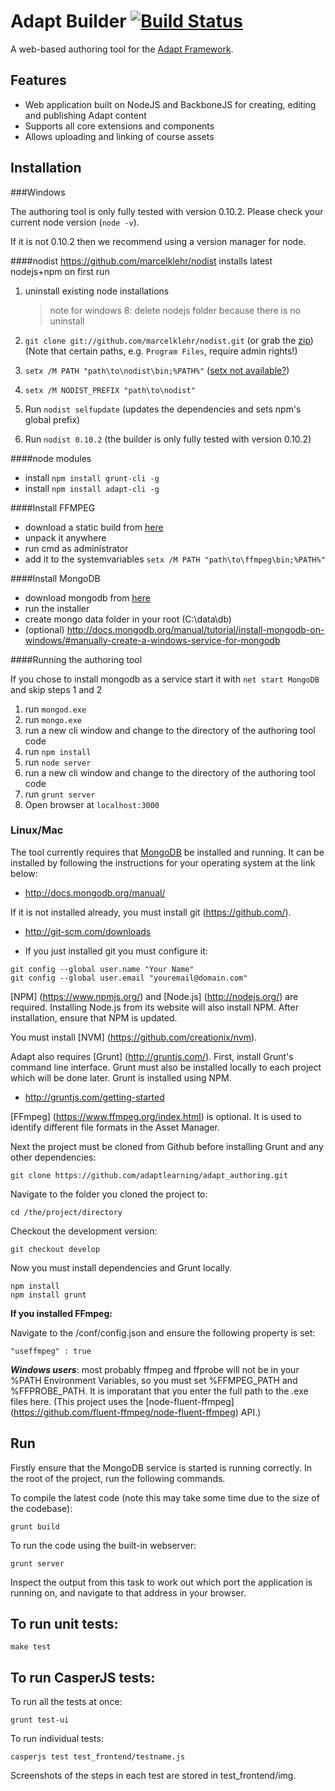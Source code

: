# Adapt Builder [![Build Status](https://secure.travis-ci.org/adaptlearning/adapt_authoring.png)](http://travis-ci.org/adaptlearning/adapt_authoring)
 
A web-based authoring tool for the [Adapt Framework](https://community.adaptlearning.org/).

## Features

* Web application built on NodeJS and BackboneJS for creating, editing and publishing Adapt content
* Supports all core extensions and components
* Allows uploading and linking of course assets

## Installation
###Windows

The authoring tool is only fully tested with version 0.10.2. 
Please check your current node version (`node -v`). 

If it is not 0.10.2 then we recommend using a version manager for node.

####nodist
https://github.com/marcelklehr/nodist
installs latest nodejs+npm on first run    

1. uninstall existing node installations
    
    >note for windows 8:
    >delete nodejs folder because there is no uninstall

2. `git clone git://github.com/marcelklehr/nodist.git` (or grab the [zip](https://github.com/marcelklehr/nodist/zipball/master))  
   (Note that certain paths, e.g. `Program Files`, require admin rights!)

3. `setx /M PATH "path\to\nodist\bin;%PATH%"` ([setx not available?](http://www.computerhope.com/issues/ch000549.htm))

4. `setx /M NODIST_PREFIX "path\to\nodist"`

5. Run `nodist selfupdate` (updates the dependencies and sets npm's global prefix)

6. Run `nodist 0.10.2` (the builder is only fully tested with version 0.10.2)

####node modules

* install `npm install grunt-cli -g`
* install `npm install adapt-cli -g`

####Install FFMPEG
* download a static build from [here](http://ffmpeg.zeranoe.com/builds/)
* unpack it anywhere
* run cmd as administrator
* add it to the systemvariables `setx /M PATH "path\to\ffmpeg\bin;%PATH%"` 


####Install MongoDB
* download mongodb from [here](http://www.mongodb.org/downloads)
* run the installer
* create mongo data folder in your root (C:\data\db)
* (optional) http://docs.mongodb.org/manual/tutorial/install-mongodb-on-windows/#manually-create-a-windows-service-for-mongodb


####Running the authoring tool

If you chose to install mongodb as a service start it with `net start MongoDB` and skip steps 1 and 2

1. run `mongod.exe`
2. run `mongo.exe`
3. run a new cli window and change to the directory of the authoring tool code
4. run `npm install`
5. run `node server`
6. run a new cli window and change to the directory of the authoring tool code
7. run  `grunt server`
8. Open browser at `localhost:3000`

### Linux/Mac
The tool currently requires that [MongoDB](http://www.mongodb.org) be installed and running. It can be installed by following the instructions for your operating system at the link below: 

* http://docs.mongodb.org/manual/


If it is not installed already, you must install git (https://github.com/).

* http://git-scm.com/downloads

* If you just installed git you must configure it:

```
git config --global user.name "Your Name"
git config --global user.email "youremail@domain.com"
```


[NPM] (https://www.npmjs.org/) and [Node.js] (http://nodejs.org/) are required. Installing Node.js from its website will also install NPM. After installation, ensure that NPM is updated. 



You must install [NVM] (https://github.com/creationix/nvm). 



Adapt also requires [Grunt] (http://gruntjs.com/). First, install Grunt's command line interface. Grunt must also be installed locally to each project which will be done later. Grunt is installed using NPM.

* http://gruntjs.com/getting-started



[FFmpeg] (https://www.ffmpeg.org/index.html) is optional. It is used to identify different file formats in the Asset Manager. 


Next the project must be cloned from Github before installing Grunt and any other dependencies:

```
git clone https://github.com/adaptlearning/adapt_authoring.git
```

Navigate to the folder you cloned the project to:

```
cd /the/project/directory
```

Checkout the development version:

```
git checkout develop
```

Now you must install dependencies and Grunt locally.

```
npm install
npm install grunt
```

**If you installed FFmpeg:**

Navigate to the /conf/config.json and ensure the following property is set:
```
"useffmpeg" : true
```
_**Windows users**_: most probably ffmpeg and ffprobe will not be in your %PATH Environment Variables, so you must set %FFMPEG_PATH and %FFPROBE_PATH.  It is imporatant that you enter the full path to the .exe files here.  (This project uses the [node-fluent-ffmpeg] (https://github.com/fluent-ffmpeg/node-fluent-ffmpeg) API.)

## Run

Firstly ensure that the MongoDB service is started is running correctly. In the root of the project, run the following commands.

To compile the latest code (note this may take some time due to the size of the codebase):
```
grunt build
```

To run the code using the built-in webserver:
```
grunt server
```

Inspect the output from this task to work out which port the application is running on, and navigate to that address in your browser.

## To run unit tests:
```
make test
```

## To run CasperJS tests:
To run all the tests at once:

```
grunt test-ui
```

To run individual tests:

```
casperjs test test_frontend/testname.js
```

Screenshots of the steps in each test are stored in test_frontend/img.

